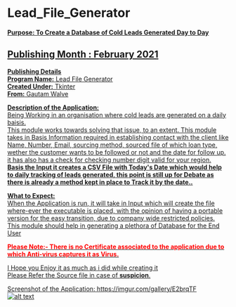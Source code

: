 # Lead_File_Generator
<b><u>Purpose: To Create a Database of Cold Leads Generated Day to Day</b>

<H2><b>Publishing Month</b> : February 2021</b></H2>

<b><u>Publishing Details</u></b><br>
<b>Program Name:</b> Lead File Generator<br>
<b>Created Under:</b> Tkinter<br>
<b>From:</b> Gautam Walve

<b>Description of the Application:</b><br>
Being Working in an organisation where cold leads are generated on a daily baisis.<br>
This module works towards solving that issue, to an extent.
This module takes in Basis Information required in establishing contact with the client like Name, Number, Email, sourcing method, sourced file of which loan type,
wether the customer wants to be followed or not and the date for follow up.
it has also has a check for checking number digit valid for your region.<br>
<b>Basis the Input it creates a CSV File with Today's Date which would help to daily tracking of leads generated, this point is still up for Debate as there is already a method kept in place to Track it by the date..</b>

<b>What to Expect:</b><br>
When the Application is run, it will take in Input which will create the file where-ever the executable is placed, 
with the opinion of having a portable version for the easy transition, due to company wide restricted policies.<br>
This module should help in generating a plethora of Database for the End User


<b> <p style = "color:red">  Please Note:- There is no Certificate associated to the application due to which Anti-virus captures it as Virus.  </p></b>


<u>I Hope you Enjoy it as much as i did while creating it <br>
  Please Refer the Source file in case of <b>suspicion</b>.


Screenshot of the Application: https://imgur.com/gallery/E2brqTF<br>
![alt text](https://imgur.com/gallery/E2brqTF)






